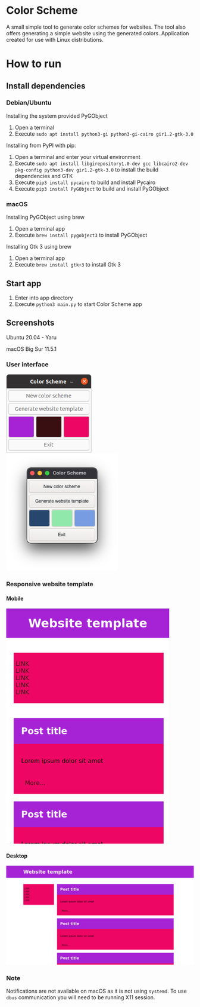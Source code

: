 # Color Scheme
A small simple tool to generate color schemes for websites. The tool also offers generating a simple website using the generated colors. Application created for use with Linux distributions.
# How to run
## Install dependencies
### Debian/Ubuntu
Installing the system provided PyGObject
1. Open a terminal
2. Execute `sudo apt install python3-gi python3-gi-cairo gir1.2-gtk-3.0`

Installing from PyPI with pip:
1. Open a terminal and enter your virtual environment
2. Execute `sudo apt install libgirepository1.0-dev gcc libcairo2-dev pkg-config python3-dev gir1.2-gtk-3.0` to install the build dependencies and GTK
3. Execute `pip3 install pycairo` to build and install Pycairo
4. Execute `pip3 install PyGObject` to build and install PyGObject

### macOS
Installing PyGObject using brew
1. Open a terminal app
2. Execute `brew install pygobject3` to install PyGObject

Installing Gtk 3 using brew
1. Open a terminal app
2. Execute `brew install gtk+3` to install Gtk 3

## Start app
1. Enter into app directory
2. Execute `python3 main.py` to start Color Scheme app

## Screenshots
Ubuntu 20.04 - Yaru

macOS Big Sur 11.5.1
### User interface
![obraz](images/ubuntu.png)
![obraz](images/macos.png)
### Responsive website template
#### Mobile
![obraz](images/mobile.png)
#### Desktop
![obraz](images/desktop.png)

### Note
Notifications are not available on macOS as it is not using `systemd`. To use `dbus` communication you will need to be running X11 session.